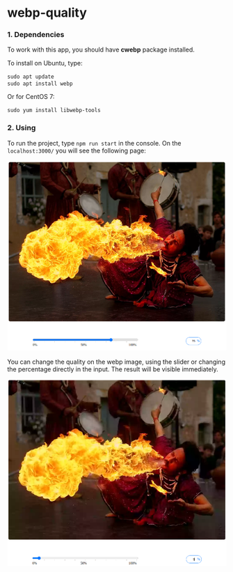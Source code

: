 # webp-quality

### 1. Dependencies

To work with this app, you should have **cwebp** package installed.

To install on Ubuntu, type:
```
sudo apt update
sudo apt install webp
```
Or for CentOS 7:
```
sudo yum install libwebp-tools
```

### 2. Using
To run the project, type `npm run start` in the console. On the `localhost:3000/` you will see the following page: 

![Demo](./docs/assets/demo.png)

You can change the quality on the webp image, using the slider or changing the percentage directly in the input. The result will be visible immediately.

![Demo low quality](./docs/assets/low-quality.png)
